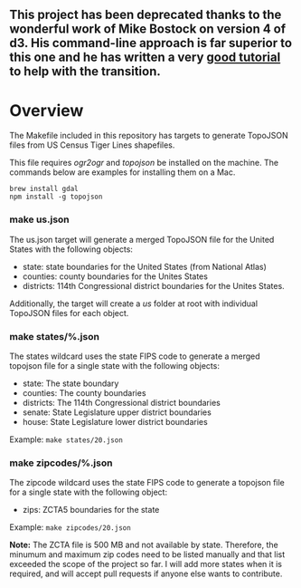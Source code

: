 ## This project has been deprecated thanks to the wonderful work of Mike Bostock on version 4 of d3. His command-line approach is far superior to this one and he has written a very [good tutorial](https://medium.com/@mbostock/command-line-cartography-part-1-897aa8f8ca2c) to help with the transition.

# Overview

The Makefile included in this repository has targets to generate TopoJSON files from US Census Tiger Lines shapefiles.

This file requires *ogr2ogr* and *topojson* be installed on the machine. The commands below are examples for installing them on a Mac.

```
brew install gdal
npm install -g topojson
```

### make us.json

The us.json target will generate a merged TopoJSON file for the United States with the following objects:

+ state: state boundaries for the United States (from National Atlas)
+ counties: county boundaries for the Unites States
+ districts: 114th Congressional district boundaries for the Unites States. 

Additionally, the target will create a *us* folder at root with individual TopoJSON files for each object.



### make states/%.json

The states wildcard uses the state FIPS code to generate a merged topojson file for a single state with the following objects:

+ state: The state boundary
+ counties: The county boundaries
+ districts: The 114th Congressional district boundaries
+ senate: State Legislature upper district boundaries
+ house: State Legislature lower district boundaries

Example: `make states/20.json`



### make zipcodes/%.json

The zipcode wildcard uses the state FIPS code to generate a topojson file for a single state with the following object:

+ zips: ZCTA5 boundaries for the state

Example: `make zipcodes/20.json`

**Note:** The ZCTA file is 500 MB and not available by state. Therefore, the minumum and maximum zip codes need to be listed manually and that list exceeded the scope of the project so far. I will add more states when it is required, and will accept pull requests if anyone else wants to contribute.

